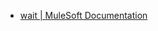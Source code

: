 
- [wait | MuleSoft Documentation](https://docs.mulesoft.com/dataweave/latest/dw-runtime-functions-wait)
